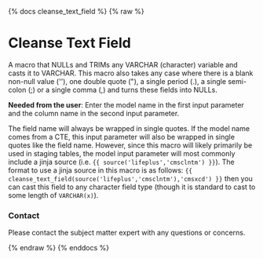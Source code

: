 {% docs cleanse_text_field %}
{% raw %}

# Cleanse Text Field
A macro that NULLs and TRIMs any VARCHAR (character) variable and casts it to VARCHAR.
This macro also takes any case where there is a blank non-null value (''), one double quote ("),
a single period (.), a single semi-colon (;) or a single comma (,) and turns these fields into NULLs.

**Needed from the user**:
Enter the model name in the first input parameter and the column name in the second 
input parameter. 

The field name will always be wrapped in single quotes. If the model name 
comes from a CTE, this input parameter will also be wrapped in single quotes like 
the field name. However, since this macro will likely primarily be used 
in staging tables, the model input parameter will most commonly include a jinja source 
(i.e. `{{ source('lifeplus','cmsclntm') }}`).
The format to use a jinja source in this macro is as follows: 
`{{ cleanse_text_field(source('lifeplus','cmsclntm'),'cmsxcd') }}`
then you can cast this field to any character field type (though it is standard to cast 
to some length of `VARCHAR(x)`).


### Contact
Please contact the subject matter expert with any questions or concerns.

{% endraw %}
{% enddocs %}